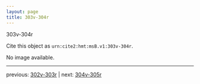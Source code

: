 ```yaml
---
layout: page
title: 303v-304r
---
```


303v-304r

Cite this object as `urn:cite2:hmt:msB.v1:303v-304r`.

No image available. 



---

previous: [302v-303r](../302v-303r/) | next: [304v-305r](../304v-305r/)